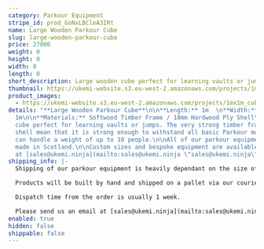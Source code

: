 ```yaml
---
category: Parkour Equipment
stripe_id: prod_GoNxLBCleA3IRt
name: Large Wooden Parkour Cube
slug: large-wooden-parkour-cube
price: 27000
weight: 0
height: 0
width: 0
length: 0
short_description: Large wooden cube perfect for learning vaults or jumps.
thumbnail: https://ukemi-website.s3.eu-west-2.amazonaws.com/projects/1mx1m_cube_thumb.jpg
product_images:
  - https://ukemi-website.s3.eu-west-2.amazonaws.com/projects/1mx1m_cube_1.jpg
details: "**Large Wooden Parkour Cube**\n\n**Length:** 1m  \n**Width:** 1m  \n**Height:**
  1m\n\n**Materials:** Softwood Timber Frame / 18mm Hardwood Ply Shell\n\nLarge wooden
  cube perfect for learning vaults or jumps. The very strong timber frame and plywood
  shell mean that it is strong enough to withstand all basic Parkour movements and
  can handle a weight of up to 10 people.\n\nAll of our parkour equipment is hand
  made in Scotland.\n\nCustom sizes and bespoke equipment are available, email us
  at [sales@ukemi.ninja](mailto:sales@ukemi.ninja \"sales@ukemi.ninja\")."
shipping_info: |-
  Shipping of our parkour equipment is heavily dependant on the size of your order, we generate quotes separately. We will email you an invoice for the shipping and upon receipt of payment, we will send your items.

  Products will be built by hand and shipped on a pallet via our courier. We currently only offer this service within the UK and Europe.

  Dispatch time from the order is usually 1 week.

  Please send us an email at [sales@ukemi.ninja](mailto:sales@ukemi.ninja "sales@ukemi.ninja") if you have any questions regarding this process.
enabled: true
hidden: false
shippable: false
---
```

